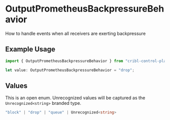# OutputPrometheusBackpressureBehavior

How to handle events when all receivers are exerting backpressure

## Example Usage

```typescript
import { OutputPrometheusBackpressureBehavior } from "cribl-control-plane/models/operations";

let value: OutputPrometheusBackpressureBehavior = "drop";
```

## Values

This is an open enum. Unrecognized values will be captured as the `Unrecognized<string>` branded type.

```typescript
"block" | "drop" | "queue" | Unrecognized<string>
```